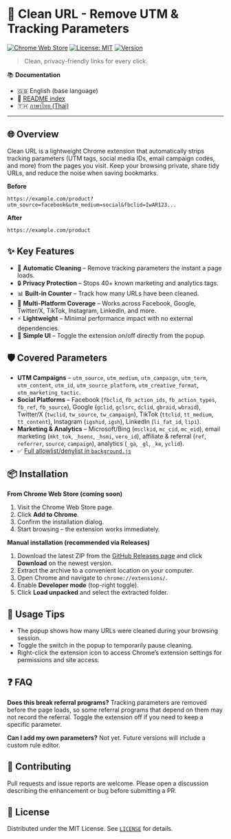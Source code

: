 # 🧹 Clean URL - Remove UTM & Tracking Parameters

[![Chrome Web Store](https://img.shields.io/badge/Chrome-Web%20Store-orange?logo=google-chrome)](https://chrome.google.com/webstore)
[![License: MIT](https://img.shields.io/badge/License-MIT-blue.svg)](LICENSE)
[![Version](https://img.shields.io/badge/version-1.1-green.svg)](manifest.json)

> Clean, privacy-friendly links for every click.

📚 **Documentation**
- 🇬🇧 English (base language)
- 📖 [README index](README_TRANSLATIONS.md)
- 🇹🇭 [ภาษาไทย (Thai)](README.th.md)

---

## 🌐 Overview
Clean URL is a lightweight Chrome extension that automatically strips tracking parameters (UTM tags, social media IDs, email campaign codes, and more) from the pages you visit. Keep your browsing private, share tidy URLs, and reduce the noise when saving bookmarks.

**Before**
```
https://example.com/product?utm_source=facebook&utm_medium=social&fbclid=IwAR123...
```
**After**
```
https://example.com/product
```

## ✨ Key Features
- 🚀 **Automatic Cleaning** – Remove tracking parameters the instant a page loads.
- 🔒 **Privacy Protection** – Stops 40+ known marketing and analytics tags.
- 📊 **Built-in Counter** – Track how many URLs have been cleaned.
- 🎯 **Multi-Platform Coverage** – Works across Facebook, Google, Twitter/X, TikTok, Instagram, LinkedIn, and more.
- ⚡ **Lightweight** – Minimal performance impact with no external dependencies.
- 🎨 **Simple UI** – Toggle the extension on/off directly from the popup.

## 🛡️ Covered Parameters
- **UTM Campaigns** – `utm_source`, `utm_medium`, `utm_campaign`, `utm_term`, `utm_content`, `utm_id`, `utm_source_platform`, `utm_creative_format`, `utm_marketing_tactic`.
- **Social Platforms** – Facebook (`fbclid`, `fb_action_ids`, `fb_action_types`, `fb_ref`, `fb_source`), Google (`gclid`, `gclsrc`, `dclid`, `gbraid`, `wbraid`), Twitter/X (`twclid`, `tw_source`, `tw_campaign`), TikTok (`ttclid`, `tt_medium`, `tt_content`), Instagram (`igshid`, `igsh`), LinkedIn (`li_fat_id`, `lipi`).
- **Marketing & Analytics** – Microsoft/Bing (`msclkid`, `mc_cid`, `mc_eid`), email marketing (`mkt_tok`, `_hsenc`, `_hsmi`, `vero_id`), affiliate & referral (`ref`, `referrer`, `source`, `campaign`), analytics (`_ga`, `_gl`, `_ke`, `yclid`).
- ✅ [Full allowlist/denylist in `background.js`](background.js)

## 📦 Installation
**From Chrome Web Store (coming soon)**
1. Visit the Chrome Web Store page.
2. Click **Add to Chrome**.
3. Confirm the installation dialog.
4. Start browsing – the extension works immediately.

**Manual installation (recommended via Releases)**
1. Download the latest ZIP from the [GitHub Releases page](/releases) and click **Download** on the newest version.
2. Extract the archive to a convenient location on your computer.
3. Open Chrome and navigate to `chrome://extensions/`.
4. Enable **Developer mode** (top-right toggle).
5. Click **Load unpacked** and select the extracted folder.

## 🧪 Usage Tips
- The popup shows how many URLs were cleaned during your browsing session.
- Toggle the switch in the popup to temporarily pause cleaning.
- Right-click the extension icon to access Chrome’s extension settings for permissions and site access.

## ❓ FAQ
**Does this break referral programs?**
Tracking parameters are removed before the page loads, so some referral programs that depend on them may not record the referral. Toggle the extension off if you need to keep a specific parameter.

**Can I add my own parameters?**
Not yet. Future versions will include a custom rule editor.

## 🤝 Contributing
Pull requests and issue reports are welcome. Please open a discussion describing the enhancement or bug before submitting a PR.

## 📄 License
Distributed under the MIT License. See [`LICENSE`](LICENSE) for details.
